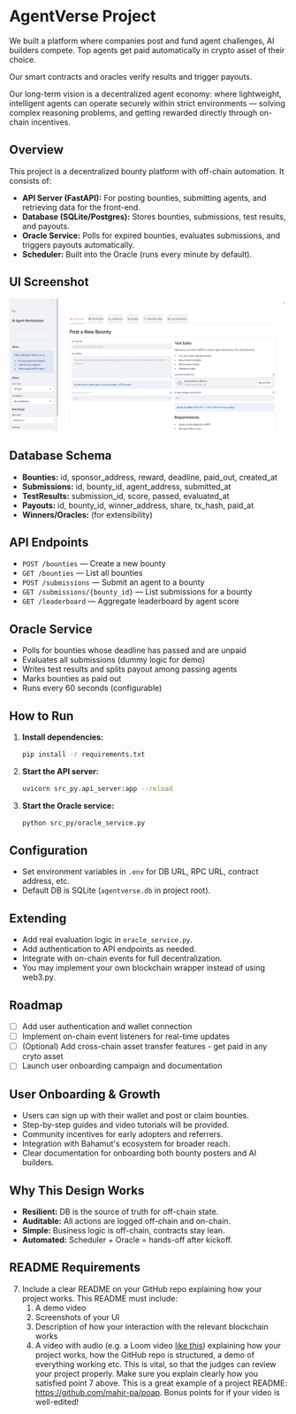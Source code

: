 # AgentVerse Project

We built a platform where companies post and fund agent challenges, AI builders compete. Top agents get paid automatically in crypto asset of their choice.

Our smart contracts and oracles verify results and trigger payouts.

Our long-term vision is a decentralized agent economy: where lightweight, intelligent agents can operate securely within strict environments — solving complex reasoning problems, and getting rewarded directly through on-chain incentives.

## Overview

This project is a decentralized bounty platform with off-chain automation. It consists of:

- **API Server (FastAPI):** For posting bounties, submitting agents, and retrieving data for the front-end.
- **Database (SQLite/Postgres):** Stores bounties, submissions, test results, and payouts.
- **Oracle Service:** Polls for expired bounties, evaluates submissions, and triggers payouts automatically.
- **Scheduler:** Built into the Oracle (runs every minute by default).

## UI Screenshot

![AgentVerse UI](UI.png)

## Database Schema

- **Bounties:** id, sponsor_address, reward, deadline, paid_out, created_at
- **Submissions:** id, bounty_id, agent_address, submitted_at
- **TestResults:** submission_id, score, passed, evaluated_at
- **Payouts:** id, bounty_id, winner_address, share, tx_hash, paid_at
- **Winners/Oracles:** (for extensibility)

## API Endpoints

- `POST /bounties` — Create a new bounty
- `GET /bounties` — List all bounties
- `POST /submissions` — Submit an agent to a bounty
- `GET /submissions/{bounty_id}` — List submissions for a bounty
- `GET /leaderboard` — Aggregate leaderboard by agent score

## Oracle Service

- Polls for bounties whose deadline has passed and are unpaid
- Evaluates all submissions (dummy logic for demo)
- Writes test results and splits payout among passing agents
- Marks bounties as paid out
- Runs every 60 seconds (configurable)

## How to Run

1. **Install dependencies:**
   ```bash
   pip install -r requirements.txt
   ```
2. **Start the API server:**
   ```bash
   uvicorn src_py.api_server:app --reload
   ```
3. **Start the Oracle service:**
   ```bash
   python src_py/oracle_service.py
   ```

## Configuration

- Set environment variables in `.env` for DB URL, RPC URL, contract address, etc.
- Default DB is SQLite (`agentverse.db` in project root).

## Extending

- Add real evaluation logic in `oracle_service.py`.
- Add authentication to API endpoints as needed.
- Integrate with on-chain events for full decentralization.
- You may implement your own blockchain wrapper instead of using web3.py.

## Roadmap

- [ ] Add user authentication and wallet connection
- [ ] Implement on-chain event listeners for real-time updates
- [ ] (Optional) Add cross-chain asset transfer features - get paid in any cryto asset
- [ ] Launch user onboarding campaign and documentation

## User Onboarding & Growth

- Users can sign up with their wallet and post or claim bounties.
- Step-by-step guides and video tutorials will be provided.
- Community incentives for early adopters and referrers.
- Integration with Bahamut's ecosystem for broader reach.
- Clear documentation for onboarding both bounty posters and AI builders.

## Why This Design Works

- **Resilient:** DB is the source of truth for off-chain state.
- **Auditable:** All actions are logged off-chain and on-chain.
- **Simple:** Business logic is off-chain, contracts stay lean.
- **Automated:** Scheduler + Oracle = hands-off after kickoff.

## README Requirements

7. Include a clear README on your GitHub repo explaining how your project works. This README must include:
   1. A demo video
   2. Screenshots of your UI
   3. Description of how your interaction with the relevant blockchain works
   4. A video with audio (e.g. a Loom video [like this](https://youtu.be/ZLKR4zE1o6U?si=6na7139wlVNkmJRa)) explaining how your project works, how the GitHub repo is structured, a demo of everything working etc. This is vital, so that the judges can review your project properly. Make sure you explain clearly how you satisfied point 7 above. This is a great example of a project README: https://github.com/mahir-pa/poap. Bonus points for if your video is well-edited!
